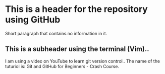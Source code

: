 # This is a header for the repository using GitHub

Short paragraph that contains no information in it.


## This is a subheader using the terminal (Vim)..

I am using a video on YouTube to learn git version control..
The name of the tuturiol is: Git and GitHub for Beginners - Crash Course.
